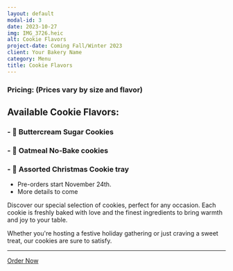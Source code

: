 ```yaml
---
layout: default
modal-id: 3
date: 2023-10-27
img: IMG_3726.heic
alt: Cookie Flavors
project-date: Coming Fall/Winter 2023
client: Your Bakery Name
category: Menu
title: Cookie Flavors
---
```


### **Pricing:** (Prices vary by size and flavor)

## **Available Cookie Flavors:**
### - 🍪 **Buttercream Sugar Cookies**
### - 🍪 **Oatmeal No-Bake cookies**
### - 🎄 **Assorted Christmas Cookie tray**
  - Pre-orders start November 24th.
  - More details to come

Discover our special selection of cookies, perfect for any occasion. Each cookie is freshly baked with love and the finest ingredients to bring warmth and joy to your table.

Whether you're hosting a festive holiday gathering or just craving a sweet treat, our cookies are sure to satisfy.

---

[Order Now](#) <!-- Replace '#' with the link to your ordering page -->
